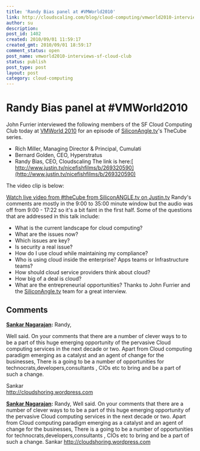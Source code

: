 ```yaml
---
title: 'Randy Bias panel at #VMWorld2010'
link: http://cloudscaling.com/blog/cloud-computing/vmworld2010-interviews-sf-cloud-club/
author: su
description: 
post_id: 1402
created: 2010/09/01 11:59:17
created_gmt: 2010/09/01 18:59:17
comment_status: open
post_name: vmworld2010-interviews-sf-cloud-club
status: publish
post_type: post
layout: post
category: cloud-computing
---
```


# Randy Bias panel at #VMWorld2010

John Furrier interviewed the following members of the SF Cloud Computing Club today at [VMWorld 2010](http://www.vmworld.com/community/conferences/2010/) for an episode of [SiliconAngle.tv](http://www.siliconangle.tv)'s TheCube series. 

  * Rich Miller, Managing Director & Principal, Cumulati
  * Bernard Golden, CEO, Hyperstratus
  * Randy Bias, CEO, Cloudscaling
The link is here:[ http://www.justin.tv/nicefishfilms/b/269320590](http://www.justin.tv/nicefishfilms/b/269320590)

The video clip is below:

[Watch live video from #theCube from SiliconANGLE.tv on Justin.tv](http://www.justin.tv/nicefishfilms#r=fSNRuxY~&s=em) Randy's comments are mostly in the 9:00 to 35:00 minute window but the audio was off from 9:00 - 17:22 so it's a bit faint in the first half. Some of the questions that are addressed in this talk include: 

  * What is the current landscape for cloud computing?
  * What are the issues now?
  * Which issues are key?
  * Is security a real issue?
  * How do I use cloud while maintaining my compliance?
  * Who is using cloud inside the enterprise? Apps teams or Infrastructure teams?
  * How should cloud service providers think about cloud?
  * How big of a deal is cloud?
  * What are the entrepreneurial opportunities?
Thanks to John Furrier and the [SiliconAngle.tv](http://www.siliconangle.tv) team for a great interview.

## Comments

**[Sankar Nagarajan](#578 "2010-09-29 00:25:18"):** Randy,  
  
Well said. On your comments that there are a number of clever ways to to be a part of this huge emerging opportunity of the pervasive Cloud computing services in the next decade or two. Apart from Cloud computing paradigm emerging as a catalyst and an agent of change for the businesses, There is a going to be a number of opportunities for technocrats,developers,consultants , CIOs etc to bring and be a part of such a change.  
  
Sankar  
<http://cloudshoring.wordpress.com>

**[Sankar Nagarajan](#2280 "2010-09-29 00:25:00"):** Randy, Well said. On your comments that there are a number of clever ways to to be a part of this huge emerging opportunity of the pervasive Cloud computing services in the next decade or two. Apart from Cloud computing paradigm emerging as a catalyst and an agent of change for the businesses, There is a going to be a number of opportunities for technocrats,developers,consultants , CIOs etc to bring and be a part of such a change. Sankar http://cloudshoring.wordpress.com

